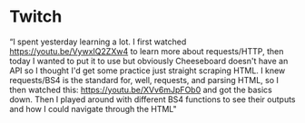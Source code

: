 # Twitch
 “I spent yesterday learning a lot. I first watched https://youtu.be/VywxIQ2ZXw4 to learn more about requests/HTTP, then today I wanted to put it to use but obviously Cheeseboard doesn't have an API so I thought I'd get some practice just straight scraping HTML. I knew requests/BS4 is the standard for, well, requests, and parsing HTML, so I then watched this: https://youtu.be/XVv6mJpFOb0 and got the basics down. Then I played around with different BS4 functions to see their outputs and how I could navigate through the HTML"
